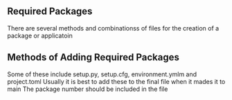 ## Required Packages
There are several methods and combinationss of files for the creation of
a package or applicatoin

## Methods of Adding Required Packages
Some of these include setup.py, setup.cfg, environment.ymlm and project.toml
Usually it is best to add these to the final file when it mades it to main
The package number should be included in the file